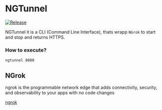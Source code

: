 # NGTunnel

[![Release](https://github.com/waldirborbajr/ngtunnel/actions/workflows/goreleaser.yaml/badge.svg)](https://github.com/waldirborbajr/ngtunnel/actions/workflows/goreleaser.yaml)

NGTunnel it is a CLI (Command Line Interface), thats wrapp `NGrok` to start and stop and returns HTTPS.

### How to execute?

```ngtunnel 8080```

## NGrok

ngrok is the programmable network edge that adds connectivity, security, and observability to your apps with no code changes

[ngrok](https://ngrok.com/)

